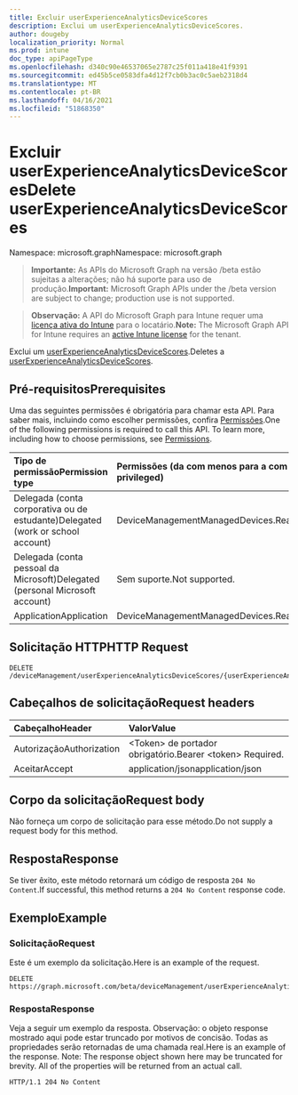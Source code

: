 ```yaml
---
title: Excluir userExperienceAnalyticsDeviceScores
description: Exclui um userExperienceAnalyticsDeviceScores.
author: dougeby
localization_priority: Normal
ms.prod: intune
doc_type: apiPageType
ms.openlocfilehash: d340c90e46537065e2787c25f011a418e41f9391
ms.sourcegitcommit: ed45b5ce0583dfa4d12f7cb0b3ac0c5aeb2318d4
ms.translationtype: MT
ms.contentlocale: pt-BR
ms.lasthandoff: 04/16/2021
ms.locfileid: "51868350"
---
```

# <a name="delete-userexperienceanalyticsdevicescores"></a><span data-ttu-id="3f80d-103">Excluir userExperienceAnalyticsDeviceScores</span><span class="sxs-lookup"><span data-stu-id="3f80d-103">Delete userExperienceAnalyticsDeviceScores</span></span>

<span data-ttu-id="3f80d-104">Namespace: microsoft.graph</span><span class="sxs-lookup"><span data-stu-id="3f80d-104">Namespace: microsoft.graph</span></span>

> <span data-ttu-id="3f80d-105">**Importante:** As APIs do Microsoft Graph na versão /beta estão sujeitas a alterações; não há suporte para uso de produção.</span><span class="sxs-lookup"><span data-stu-id="3f80d-105">**Important:** Microsoft Graph APIs under the /beta version are subject to change; production use is not supported.</span></span>

> <span data-ttu-id="3f80d-106">**Observação:** A API do Microsoft Graph para Intune requer uma [licença ativa do Intune](https://go.microsoft.com/fwlink/?linkid=839381) para o locatário.</span><span class="sxs-lookup"><span data-stu-id="3f80d-106">**Note:** The Microsoft Graph API for Intune requires an [active Intune license](https://go.microsoft.com/fwlink/?linkid=839381) for the tenant.</span></span>

<span data-ttu-id="3f80d-107">Exclui um [userExperienceAnalyticsDeviceScores](../resources/intune-devices-userexperienceanalyticsdevicescores.md).</span><span class="sxs-lookup"><span data-stu-id="3f80d-107">Deletes a [userExperienceAnalyticsDeviceScores](../resources/intune-devices-userexperienceanalyticsdevicescores.md).</span></span>

## <a name="prerequisites"></a><span data-ttu-id="3f80d-108">Pré-requisitos</span><span class="sxs-lookup"><span data-stu-id="3f80d-108">Prerequisites</span></span>
<span data-ttu-id="3f80d-p101">Uma das seguintes permissões é obrigatória para chamar esta API. Para saber mais, incluindo como escolher permissões, confira [Permissões](/graph/permissions-reference).</span><span class="sxs-lookup"><span data-stu-id="3f80d-p101">One of the following permissions is required to call this API. To learn more, including how to choose permissions, see [Permissions](/graph/permissions-reference).</span></span>

|<span data-ttu-id="3f80d-111">Tipo de permissão</span><span class="sxs-lookup"><span data-stu-id="3f80d-111">Permission type</span></span>|<span data-ttu-id="3f80d-112">Permissões (da com menos para a com mais privilégios)</span><span class="sxs-lookup"><span data-stu-id="3f80d-112">Permissions (from least to most privileged)</span></span>|
|:---|:---|
|<span data-ttu-id="3f80d-113">Delegada (conta corporativa ou de estudante)</span><span class="sxs-lookup"><span data-stu-id="3f80d-113">Delegated (work or school account)</span></span>|<span data-ttu-id="3f80d-114">DeviceManagementManagedDevices.ReadWrite.All</span><span class="sxs-lookup"><span data-stu-id="3f80d-114">DeviceManagementManagedDevices.ReadWrite.All</span></span>|
|<span data-ttu-id="3f80d-115">Delegada (conta pessoal da Microsoft)</span><span class="sxs-lookup"><span data-stu-id="3f80d-115">Delegated (personal Microsoft account)</span></span>|<span data-ttu-id="3f80d-116">Sem suporte.</span><span class="sxs-lookup"><span data-stu-id="3f80d-116">Not supported.</span></span>|
|<span data-ttu-id="3f80d-117">Application</span><span class="sxs-lookup"><span data-stu-id="3f80d-117">Application</span></span>|<span data-ttu-id="3f80d-118">DeviceManagementManagedDevices.ReadWrite.All</span><span class="sxs-lookup"><span data-stu-id="3f80d-118">DeviceManagementManagedDevices.ReadWrite.All</span></span>|

## <a name="http-request"></a><span data-ttu-id="3f80d-119">Solicitação HTTP</span><span class="sxs-lookup"><span data-stu-id="3f80d-119">HTTP Request</span></span>
<!-- {
  "blockType": "ignored"
}
-->
``` http
DELETE /deviceManagement/userExperienceAnalyticsDeviceScores/{userExperienceAnalyticsDeviceScoresId}
```

## <a name="request-headers"></a><span data-ttu-id="3f80d-120">Cabeçalhos de solicitação</span><span class="sxs-lookup"><span data-stu-id="3f80d-120">Request headers</span></span>
|<span data-ttu-id="3f80d-121">Cabeçalho</span><span class="sxs-lookup"><span data-stu-id="3f80d-121">Header</span></span>|<span data-ttu-id="3f80d-122">Valor</span><span class="sxs-lookup"><span data-stu-id="3f80d-122">Value</span></span>|
|:---|:---|
|<span data-ttu-id="3f80d-123">Autorização</span><span class="sxs-lookup"><span data-stu-id="3f80d-123">Authorization</span></span>|<span data-ttu-id="3f80d-124">&lt;Token&gt; de portador obrigatório.</span><span class="sxs-lookup"><span data-stu-id="3f80d-124">Bearer &lt;token&gt; Required.</span></span>|
|<span data-ttu-id="3f80d-125">Aceitar</span><span class="sxs-lookup"><span data-stu-id="3f80d-125">Accept</span></span>|<span data-ttu-id="3f80d-126">application/json</span><span class="sxs-lookup"><span data-stu-id="3f80d-126">application/json</span></span>|

## <a name="request-body"></a><span data-ttu-id="3f80d-127">Corpo da solicitação</span><span class="sxs-lookup"><span data-stu-id="3f80d-127">Request body</span></span>
<span data-ttu-id="3f80d-128">Não forneça um corpo de solicitação para esse método.</span><span class="sxs-lookup"><span data-stu-id="3f80d-128">Do not supply a request body for this method.</span></span>

## <a name="response"></a><span data-ttu-id="3f80d-129">Resposta</span><span class="sxs-lookup"><span data-stu-id="3f80d-129">Response</span></span>
<span data-ttu-id="3f80d-130">Se tiver êxito, este método retornará um código de resposta `204 No Content`.</span><span class="sxs-lookup"><span data-stu-id="3f80d-130">If successful, this method returns a `204 No Content` response code.</span></span>

## <a name="example"></a><span data-ttu-id="3f80d-131">Exemplo</span><span class="sxs-lookup"><span data-stu-id="3f80d-131">Example</span></span>

### <a name="request"></a><span data-ttu-id="3f80d-132">Solicitação</span><span class="sxs-lookup"><span data-stu-id="3f80d-132">Request</span></span>
<span data-ttu-id="3f80d-133">Este é um exemplo da solicitação.</span><span class="sxs-lookup"><span data-stu-id="3f80d-133">Here is an example of the request.</span></span>
``` http
DELETE https://graph.microsoft.com/beta/deviceManagement/userExperienceAnalyticsDeviceScores/{userExperienceAnalyticsDeviceScoresId}
```

### <a name="response"></a><span data-ttu-id="3f80d-134">Resposta</span><span class="sxs-lookup"><span data-stu-id="3f80d-134">Response</span></span>
<span data-ttu-id="3f80d-p102">Veja a seguir um exemplo da resposta. Observação: o objeto response mostrado aqui pode estar truncado por motivos de concisão. Todas as propriedades serão retornadas de uma chamada real.</span><span class="sxs-lookup"><span data-stu-id="3f80d-p102">Here is an example of the response. Note: The response object shown here may be truncated for brevity. All of the properties will be returned from an actual call.</span></span>
``` http
HTTP/1.1 204 No Content
```




